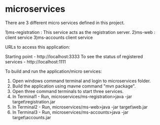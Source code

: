 # microservices

There are 3 different micro services defined in this project.

1)ms-registration : This service acts as the registration server.
2)ms-web : client service
3)ms-accounts client service

URLs to access this application:

Starting point - http://localhost:3333
To see the status of registered services - http://localhost:1111  

To build and run the application/micro services:

1) Open windows command terminal and login to microservices folder.
2) Build the application using mavne command "mvn package".
3) Open three command terminals to start three services.
4) In Terminal1 - Run, microservices/ms-registration>java -jar target\registration.jar
5) In Terminal2 - Run, microservices/ms-web>java -jar target\web.jar
6) In Terminal3 - Run, microservices/ms-accounts>java -jar target\accounts.jar